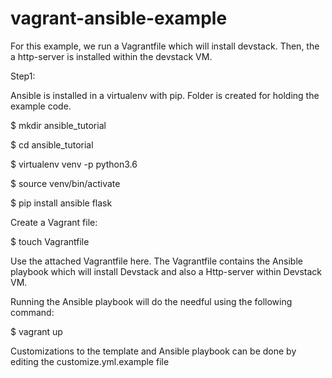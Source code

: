 # vagrant-ansible-example

For this example, we run a Vagrantfile which will install devstack.
Then, the a http-server is installed within the devstack VM. 

Step1:

Ansible is installed in a virtualenv with pip. Folder is created for holding the example code.

$ mkdir ansible_tutorial

$ cd ansible_tutorial

$ virtualenv venv -p python3.6

$ source venv/bin/activate

$ pip install ansible flask

Create a Vagrant file:

$ touch Vagrantfile

Use the attached Vagrantfile here. The Vagrantfile contains the Ansible playbook which will install Devstack and also a Http-server within Devstack VM. 

Running the Ansible playbook will do the needful using the following command:

$ vagrant up

Customizations to the template and Ansible playbook can be done by editing the customize.yml.example file
